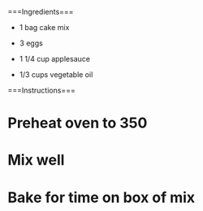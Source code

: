 ===Ingredients===

* 1 bag cake mix

* 3 eggs

* 1 1/4 cup applesauce

* 1/3 cups vegetable oil

===Instructions===

# Preheat oven to 350
# Mix well
# Bake for time on box of mix